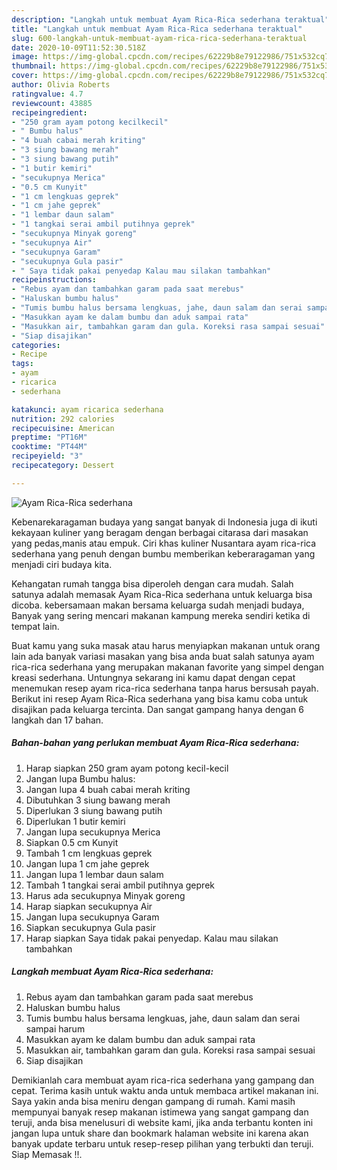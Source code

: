```yaml
---
description: "Langkah untuk membuat Ayam Rica-Rica sederhana teraktual"
title: "Langkah untuk membuat Ayam Rica-Rica sederhana teraktual"
slug: 600-langkah-untuk-membuat-ayam-rica-rica-sederhana-teraktual
date: 2020-10-09T11:52:30.518Z
image: https://img-global.cpcdn.com/recipes/62229b8e79122986/751x532cq70/ayam-rica-rica-sederhana-foto-resep-utama.jpg
thumbnail: https://img-global.cpcdn.com/recipes/62229b8e79122986/751x532cq70/ayam-rica-rica-sederhana-foto-resep-utama.jpg
cover: https://img-global.cpcdn.com/recipes/62229b8e79122986/751x532cq70/ayam-rica-rica-sederhana-foto-resep-utama.jpg
author: Olivia Roberts
ratingvalue: 4.7
reviewcount: 43885
recipeingredient:
- "250 gram ayam potong kecilkecil"
- " Bumbu halus"
- "4 buah cabai merah kriting"
- "3 siung bawang merah"
- "3 siung bawang putih"
- "1 butir kemiri"
- "secukupnya Merica"
- "0.5 cm Kunyit"
- "1 cm lengkuas geprek"
- "1 cm jahe geprek"
- "1 lembar daun salam"
- "1 tangkai serai ambil putihnya geprek"
- "secukupnya Minyak goreng"
- "secukupnya Air"
- "secukupnya Garam"
- "secukupnya Gula pasir"
- " Saya tidak pakai penyedap Kalau mau silakan tambahkan"
recipeinstructions:
- "Rebus ayam dan tambahkan garam pada saat merebus"
- "Haluskan bumbu halus"
- "Tumis bumbu halus bersama lengkuas, jahe, daun salam dan serai sampai harum"
- "Masukkan ayam ke dalam bumbu dan aduk sampai rata"
- "Masukkan air, tambahkan garam dan gula. Koreksi rasa sampai sesuai"
- "Siap disajikan"
categories:
- Recipe
tags:
- ayam
- ricarica
- sederhana

katakunci: ayam ricarica sederhana 
nutrition: 292 calories
recipecuisine: American
preptime: "PT16M"
cooktime: "PT44M"
recipeyield: "3"
recipecategory: Dessert

---
```



![Ayam Rica-Rica sederhana](https://img-global.cpcdn.com/recipes/62229b8e79122986/751x532cq70/ayam-rica-rica-sederhana-foto-resep-utama.jpg)

Kebenarekaragaman budaya yang sangat banyak di Indonesia juga di ikuti kekayaan kuliner yang beragam dengan berbagai citarasa dari masakan yang pedas,manis atau empuk. Ciri khas kuliner Nusantara ayam rica-rica sederhana yang penuh dengan bumbu memberikan keberaragaman yang menjadi ciri budaya kita.


Kehangatan rumah tangga bisa diperoleh dengan cara mudah. Salah satunya adalah memasak Ayam Rica-Rica sederhana untuk keluarga bisa dicoba. kebersamaan makan bersama keluarga sudah menjadi budaya, Banyak yang sering mencari makanan kampung mereka sendiri ketika di tempat lain.



Buat kamu yang suka masak atau harus menyiapkan makanan untuk orang lain ada banyak variasi masakan yang bisa anda buat salah satunya ayam rica-rica sederhana yang merupakan makanan favorite yang simpel dengan kreasi sederhana. Untungnya sekarang ini kamu dapat dengan cepat menemukan resep ayam rica-rica sederhana tanpa harus bersusah payah.
Berikut ini resep Ayam Rica-Rica sederhana yang bisa kamu coba untuk disajikan pada keluarga tercinta. Dan sangat gampang hanya dengan 6 langkah dan 17 bahan.


<!--inarticleads1-->

##### Bahan-bahan yang perlukan membuat Ayam Rica-Rica sederhana:

1. Harap siapkan 250 gram ayam potong kecil-kecil
1. Jangan lupa  Bumbu halus:
1. Jangan lupa 4 buah cabai merah kriting
1. Dibutuhkan 3 siung bawang merah
1. Diperlukan 3 siung bawang putih
1. Diperlukan 1 butir kemiri
1. Jangan lupa secukupnya Merica
1. Siapkan 0.5 cm Kunyit
1. Tambah 1 cm lengkuas geprek
1. Jangan lupa 1 cm jahe geprek
1. Jangan lupa 1 lembar daun salam
1. Tambah 1 tangkai serai ambil putihnya geprek
1. Harus ada secukupnya Minyak goreng
1. Harap siapkan secukupnya Air
1. Jangan lupa secukupnya Garam
1. Siapkan secukupnya Gula pasir
1. Harap siapkan  Saya tidak pakai penyedap. Kalau mau silakan tambahkan




<!--inarticleads2-->

##### Langkah membuat  Ayam Rica-Rica sederhana:

1. Rebus ayam dan tambahkan garam pada saat merebus
1. Haluskan bumbu halus
1. Tumis bumbu halus bersama lengkuas, jahe, daun salam dan serai sampai harum
1. Masukkan ayam ke dalam bumbu dan aduk sampai rata
1. Masukkan air, tambahkan garam dan gula. Koreksi rasa sampai sesuai
1. Siap disajikan




Demikianlah cara membuat ayam rica-rica sederhana yang gampang dan cepat. Terima kasih untuk waktu anda untuk membaca artikel makanan ini. Saya yakin anda bisa meniru dengan gampang di rumah. Kami masih mempunyai banyak resep makanan istimewa yang sangat gampang dan teruji, anda bisa menelusuri di website kami, jika anda terbantu konten ini jangan lupa untuk share dan bookmark halaman website ini karena akan banyak update terbaru untuk resep-resep pilihan yang terbukti dan teruji. Siap Memasak !!. 
